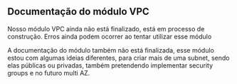 ## Documentação do módulo VPC

Nosso módulo VPC ainda não está finalizado, está em processo de construção. Erros ainda podem ocorrer ao tentar utilizar esse módulo

A documentação do módulo também não está finalizada, esse módulo estou com algumas ideias diferentes, para criar mais de uma subnet, sendo elas públicas ou privadas, também pretendendo implementar security groups e no futuro multi AZ. 